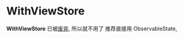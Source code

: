 # WithViewStore

**WithViewStore** 已被[废弃](https://pointfreeco.github.io/swift-composable-architecture/main/documentation/composablearchitecture/withviewstore), 所以就不用了 推荐直接用 ObservableState,
